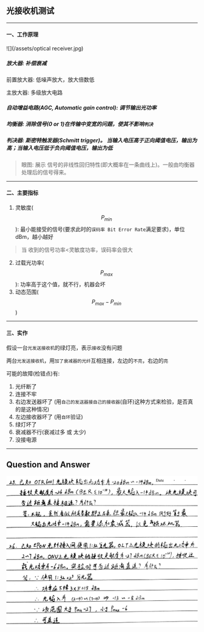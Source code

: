 ## 光接收机测试

___

#### 一、工作原理

![](/assets/optical receiver.jpg)

##### 放大器: 补偿衰减

前置放大器: 低噪声放大，放大倍数低

主放大器: 多级放大电路

##### 自动增益电路(AGC, Automatic gain control): 调节输出光功率

##### 均衡器: 消除信号(0 or 1)在传输中变宽的问题，使其不影响`判决`

##### 判决器: 斯密特触发器(Schmitt trigger)。 当输入电压高于正向阈值电压，输出为高；当输入电压低于负向阈值电压，输出为低

> 眼图: 展示 信号的非线性回归特性(即大概率在一条曲线上)。一般由均衡器处理后的信号得来。

___

#### 二、主要指标

1. 灵敏度($$P_{min}$$): 最小能接受的信号(要求此时的`误码率 Bit Error Rate`满足要求)，单位dBm，越小越好
> 当 收到的信号功率<灵敏度功率，误码率会很大
2. 过载光功率($$P_{max}$$): 功率高于这个值，就不行，机器会坏
3. 动态范围($$P_{max} - P_{min}$$)

___

#### 三、实作

假设一台`光发送接收机`的绿灯亮，表示`接收`没有问题

两台`光发送接收机`，用`加了衰减器的光纤`互相连接，左边的`不亮`，右边的`亮`

可能的故障(检错点)有:

1. 光纤断了
2. 连接不牢
3. 右边发送器坏了 (用`自己的发送器接自己的接收器`(自环)这种方式来检验，是否真的是这种情况)
4. 左边接收器坏了 (用`自环`验证)
5. 绿灯坏了
6. 衰减器不行(衰减过多 或 太少)
7. 没接电源

___

## Question and Answer

![](/assets/光纤接收范围计算.jpg)